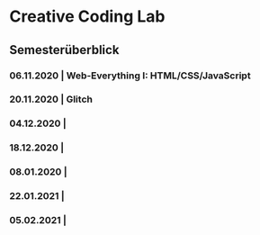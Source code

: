 # Creative Coding Lab

## Semesterüberblick

### 06.11.2020 | Web-Everything I: HTML/CSS/JavaScript

### 20.11.2020 | Glitch

### 04.12.2020 | 

### 18.12.2020 | 

### 08.01.2020 | 

### 22.01.2021 | 

### 05.02.2021 | 